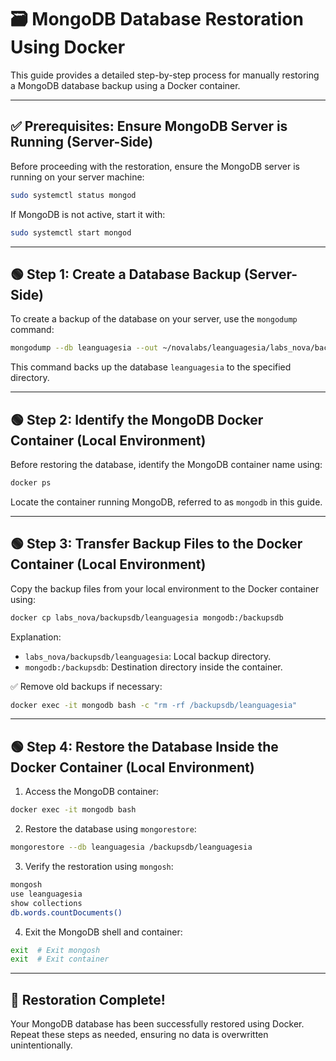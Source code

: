 # 🗃️ MongoDB Database Restoration Using Docker

This guide provides a detailed step-by-step process for manually restoring a MongoDB database backup using a Docker container.

---

## ✅ Prerequisites: Ensure MongoDB Server is Running (Server-Side)

Before proceeding with the restoration, ensure the MongoDB server is running on your server machine:

```bash
sudo systemctl status mongod
```

If MongoDB is not active, start it with:

```bash
sudo systemctl start mongod
```

---

## 🟢 Step 1: Create a Database Backup (Server-Side)

To create a backup of the database on your server, use the `mongodump` command:

```bash
mongodump --db leanguagesia --out ~/novalabs/leanguagesia/labs_nova/backupsdb/leanguagesia/
```

This command backs up the database `leanguagesia` to the specified directory.

---

## 🟢 Step 2: Identify the MongoDB Docker Container (Local Environment)

Before restoring the database, identify the MongoDB container name using:

```bash
docker ps
```

Locate the container running MongoDB, referred to as `mongodb` in this guide.

---

## 🟢 Step 3: Transfer Backup Files to the Docker Container (Local Environment)

Copy the backup files from your local environment to the Docker container using:

```bash
docker cp labs_nova/backupsdb/leanguagesia mongodb:/backupsdb
```

Explanation:

- `labs_nova/backupsdb/leanguagesia`: Local backup directory.
- `mongodb:/backupsdb`: Destination directory inside the container.

✅ Remove old backups if necessary:

```bash
docker exec -it mongodb bash -c "rm -rf /backupsdb/leanguagesia"
```

---

## 🟢 Step 4: Restore the Database Inside the Docker Container (Local Environment)

1. Access the MongoDB container:

```bash
docker exec -it mongodb bash
```

2. Restore the database using `mongorestore`:

```bash
mongorestore --db leanguagesia /backupsdb/leanguagesia
```

3. Verify the restoration using `mongosh`:

```bash
mongosh
use leanguagesia
show collections
db.words.countDocuments()
```

4. Exit the MongoDB shell and container:

```bash
exit  # Exit mongosh
exit  # Exit container
```

---

## 🎉 Restoration Complete!

Your MongoDB database has been successfully restored using Docker. Repeat these steps as needed, ensuring no data is overwritten unintentionally.
